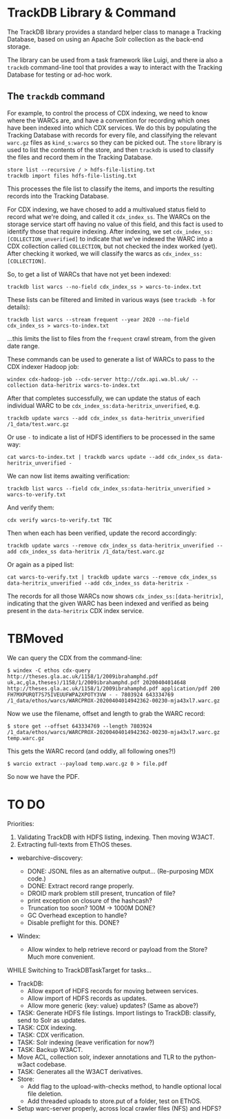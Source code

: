 TrackDB Library & Command
=========================

The TrackDB library provides a standard helper class to manage a Tracking Database, based on using an Apache Solr collection as the back-end storage.

The library can be used from a task framework like Luigi, and there ia also a `trackdb` command-line tool that provides a way to interact with the Tracking Database for testing or ad-hoc work.

The `trackdb` command
---------------------

For example, to control the process of CDX indexing, we need to know where the WARCs are, and have a convention for recording which ones have been indexed into which CDX services.  We do this by populating the Tracking Database with records for every file, and classifying the relevant `warc.gz` files as `kind_s:warcs` so they can be picked out. The `store` library is used to list the contents of the store, and then `trackdb` is used to classify the files and record them in the Tracking Database.

    store list --recursive / > hdfs-file-listing.txt
    trackdb import files hdfs-file-listing.txt

This processes the file list to classify the items, and imports the resulting records into the Tracking Database.

For CDX indexing, we have chosed to add a multivalued status field to record what we're doing, and called it `cdx_index_ss`. The WARCs on the storage service start off having no value of this field, and this fact is used to identify those that require indexing. After indexing, we set `cdx_index_ss:[COLLECTION_unverified]` to indicate that we've indexed the WARC into a CDX collection called `COLLECTION`, but not checked the index worked (yet). After checking it worked, we will classify the warcs as `cdx_index_ss:[COLLECTION]`.

So, to get a list of WARCs that have not yet been indexed:

    trackdb list warcs --no-field cdx_index_ss > warcs-to-index.txt

These lists can be filtered and limited in various ways (see `trackdb -h` for details):

    trackdb list warcs --stream frequent --year 2020 --no-field cdx_index_ss > warcs-to-index.txt

...this limits the list to files from the `frequent` crawl stream, from the given date range.

These commands can be used to generate a list of WARCs to pass to the CDX indexer Hadoop job:

    windex cdx-hadoop-job --cdx-server http://cdx.api.wa.bl.uk/ --collection data-heritrix warcs-to-index.txt

After that completes successfully, we can update the status of each individual WARC to be `cdx_index_ss:data-heritrix_unverified`, e.g. 

    trackdb update warcs --add cdx_index_ss data-heritrix_unverified /1_data/test.warc.gz

Or use `-` to indicate a list of HDFS identifiers to be processed in the same way:

    cat warcs-to-index.txt | trackdb warcs update --add cdx_index_ss data-heritrix_unverified -

We can now list items awaiting verification:

    trackdb list warcs --field cdx_index_ss:data-heritrix_unverified > warcs-to-verify.txt

And verify them:

    cdx verify warcs-to-verify.txt TBC

Then when each has been verified, update the record accordingly:

    trackdb update warcs --remove cdx_index_ss data-heritrix_unverified --add cdx_index_ss data-heritrix /1_data/test.warc.gz

Or again as a piped list:

    cat warcs-to-verify.txt | trackdb update warcs --remove cdx_index_ss data-heritrix_unverified --add cdx_index_ss data-heritrix -

The records for all those WARCs now shows `cdx_index_ss:[data-heritrix]`, indicating that the given WARC has been indexed and verified as being present in the `data-heritrix` CDX index service.


TBMoved
=======

We can query the CDX from the command-line:

```
$ windex -C ethos cdx-query http://theses.gla.ac.uk/1158/1/2009ibrahamphd.pdf
uk,ac,gla,theses)/1158/1/2009ibrahamphd.pdf 20200404014648 http://theses.gla.ac.uk/1158/1/2009ibrahamphd.pdf application/pdf 200 FH7MXPURQT7S75IVEUUFWPA2XPOTY3VW - - 7803924 643334769 /1_data/ethos/warcs/WARCPROX-20200404014942362-00230-mja43xl7.warc.gz
```

Now we use the filename, offset and length to grab the WARC record:

```
$ store get --offset 643334769 --length 7803924 /1_data/ethos/warcs/WARCPROX-20200404014942362-00230-mja43xl7.warc.gz temp.warc.gz
```

This gets the WARC record (and oddly, all following ones?!)

```
$ warcio extract --payload temp.warc.gz 0 > file.pdf
```

So now we have the PDF.

TO DO
=====

Priorities:

1. Validating TrackDB with HDFS listing, indexing. Then moving W3ACT.
2. Extracting full-texts from EThOS theses.


- webarchive-discovery:
    - DONE: JSONL files as an alternative output... (Re-purposing MDX code.) 
    - DONE: Extract record range properly.
    - DROID mark problem still present, truncation of file?
    - print exception on closure of the hashcash?
    - Truncation too soon? 100M -> 1000M DONE?
    - GC Overhead exception to handle? 
    - Disable preflight for this. DONE?


- Windex:
    - Allow windex to help retrieve record or payload from the Store? Much more convenient.

WHILE Switching to TrackDBTaskTarget for tasks...
- TrackDB:
    - Allow export of HDFS records for moving between services.
    - Allow import of HDFS records as updates.
    - Allow more generic {key: value} updates? (Same as above?)
- TASK: Generate HDFS file listings. Import listings to TrackDB: classify, send to Solr as updates.
- TASK: CDX indexing.
- TASK: CDX verification.
- TASK: Solr indexing (leave verification for now?)
- TASK: Backup W3ACT.
- Move ACL, collection solr, indexer annotations and TLR to the python-w3act codebase.
- TASK: Generates all the W3ACT derivatives.
- Store:
    - Add flag to the upload-with-checks method, to handle optional local file deletion.
    - Add threaded uploads to store.put of a folder, test on EThOS.
- Setup warc-server properly, across local crawler files (NFS) and HDFS?
